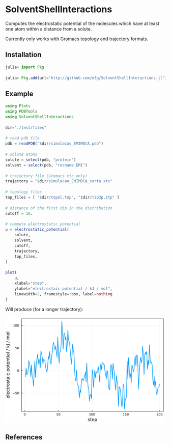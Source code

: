 # SolventShellInteractions

Computes the electrostatic potential of the molecules which have at least
one atom within a distance from a solute. 

Currently only works with Gromacs topology and trajectory formats. 

## Installation

```julia
julia> import Pkg

julia> Pkg.add(url="http://github.com/m3g/SolventShellInteractions.jl")
```

## Example

```julia
using Plots
using PDBTools
using SolventShellInteractions

dir="./test/files"

# read pdb file
pdb = readPDB("$dir/simulacao_EMIMDCA.pdb")

# solute atoms
solute = select(pdb, "protein")
solvent = select(pdb, "resname EMI")

# trajectory file (Gromacs xtc only)
trajectory = "$dir/simulacao_EMIMDCA_curta.xtc"

# topology files
top_files = [ "$dir/topol.top", "$dir/tip3p.itp" ]

# distance of the first dip in the distribution
cutoff = 10.

# compute electrostatic potential
u = electrostatic_potential(
    solute,
    solvent,
    cutoff,
    trajectory, 
    top_files,
)

plot(
    u,
    xlabel="step",
    ylabel="electrostaic potential / kJ / mol",
    linewidth=2, framestyle=:box, label=nothing
)
```

Will produce (for a longer trajectory):

![example.png](./docs/example.png)

## References










